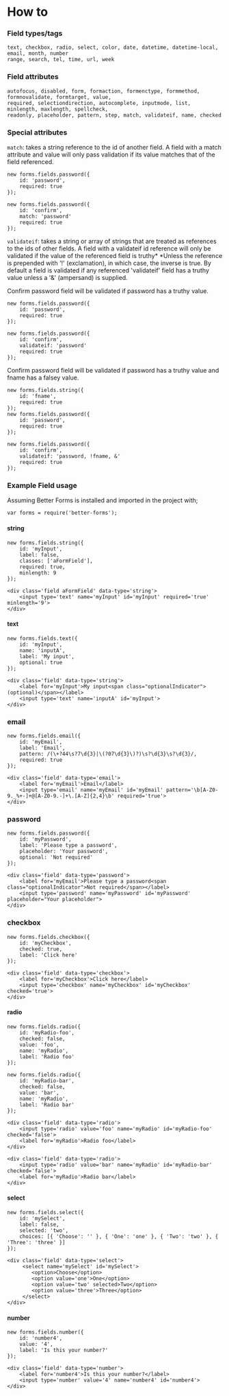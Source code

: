 How to
======

### Field types/tags
```
text, checkbox, radio, select, color, date, datetime, datetime-local, email, month, number
range, search, tel, time, url, week
```

### Field attributes
```
autofocus, disabled, form, formaction, formenctype, formmethod, formnovalidate, formtarget, value,
required, selectiondirection, autocomplete, inputmode, list, minlength, maxlength, spellcheck,
readonly, placeholder, pattern, step, match, validateif, name, checked
```

### Special attributes

`match`: takes a string reference to the id of another field. A field with a match
attribute and value will only pass validation if its value matches that of the field referenced.
```
new forms.fields.password({
    id: 'password',
    required: true
});

new forms.fields.password({
    id: 'confirm',
    match: 'password'
    required: true
});
```

`validateif`: takes a string or array of strings that are treated as references to the ids of other fields.
A field with a validateif id reference will only be validated if the value of the referenced field is truthy*
*Unless the reference is prepended with '!' (exclamation), in which case, the inverse is true.
By default a field is validated if any referenced 'validateif' field has a truthy value unless a '&' (ampersand) is supplied.

Confirm password field will be validated if password has a truthy value.
```
new forms.fields.password({
    id: 'password',
    required: true
});

new forms.fields.password({
    id: 'confirm',
    validateif: 'password'
    required: true
});
```

Confirm password field will be validated if password has a truthy value and fname has a falsey value.
```
new forms.fields.string({
    id: 'fname',
    required: true
});
new forms.fields.password({
    id: 'password',
    required: true
});

new forms.fields.password({
    id: 'confirm',
    validateif: 'password, !fname, &'
    required: true
});
```

### Example Field usage
Assuming Better Forms is installed and imported in the project with;
```
var forms = require('better-forms');
```

#### string
```
new forms.fields.string({
    id: 'myInput',
    label: false,
    classes: ['aFormField'],
    required: true,
    minlength: 9
});
```
```
<div class='field aFormField' data-type='string'>
    <input type='text' name='myInput' id='myInput' required='true' minlength='9'>
</div>
```

#### text
```
new forms.fields.text({
    id: 'myInput',
    name: 'inputA',
    label: 'My input',
    optional: true
});
```
```
<div class='field' data-type='string'>
    <label for='myInput'>My input<span class="optionalIndicator">(optional)</span></label>
    <input type='text' name='inputA' id='myInput'>
</div>
```

### email
```
new forms.fields.email({
    id: 'myEmail',
    label: 'Email',
    pattern: /(\+?44\s?7\d{3}|\(?07\d{3}\)?)\s?\d{3}\s?\d{3}/,
    required: true
});
```
```
<div class='field' data-type='email'>
    <label for='myEmail'>Email</label>
    <input type='email' name='myEmail' id='myEmail' pattern='\b[A-Z0-9._%+-]+@[A-Z0-9.-]+\.[A-Z]{2,4}\b' required='true'>
</div>
```

### password
```
new forms.fields.password({
    id: 'myPassword',
    label: 'Please type a password',
    placeholder: 'Your password',
    optional: 'Not required'
});
```
```
<div class='field' data-type='password'>
    <label for='myEmail'>Please type a password<span class="optionalIndicator">Not required</span></label>
    <input type='password' name='myPassword' id='myPassword' placeholder="Your placeholder">
</div>
```

### checkbox
```
new forms.fields.checkbox({
    id: 'myCheckbox',
    checked: true,
    label: 'Click here'
});
```
```
<div class='field' data-type='checkbox'>
    <label for='myCheckbox'>Click here</label>
    <input type='checkbox' name='myCheckbox' id='myCheckbox' checked='true'>
</div>
```

#### radio
```
new forms.fields.radio({
    id: 'myRadio-foo',
    checked: false,
    value: 'foo',
    name: 'myRadio',
    label: 'Radio foo'
});

new forms.fields.radio({
    id: 'myRadio-bar',
    checked: false,
    value: 'bar',
    name: 'myRadio',
    label: 'Radio bar'
});
```
```
<div class='field' data-type='radio'>
    <input type='radio' value='foo' name='myRadio' id='myRadio-foo' checked='false'>
    <label for='myRadio'>Radio foo</label>
</div>

<div class='field' data-type='radio'>
    <input type='radio' value='bar' name='myRadio' id='myRadio-bar' checked='false'>
    <label for='myRadio'>Radio bar</label>
</div>
```

#### select
```
new forms.fields.select({
    id: 'mySelect',
    label: false,
    selected: 'two',
    choices: [{ 'Choose': '' }, { 'One': 'one' }, { 'Two': 'two' }, { 'Three': 'three' }]
});
```
```
<div class='field' data-type='select'>
     <select name='mySelect' id='mySelect'>
        <option>Choose</option>
        <option value='one'>One</option>
        <option value='two' selected>Two</option>
        <option value='three'>Three</option>
     </select>
</div>
```

#### number
```
new forms.fields.number({
    id: 'number4',
    value: '4',
    label: 'Is this your number?'
});
```
```
<div class='field' data-type='number'>
    <label for='number4'>Is this your number?</label>
    <input type='number' value='4' name='number4' id='number4'>
</div>
```


